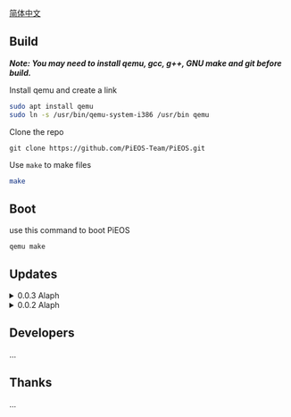 [简体中文](README_zh.md)

## Build

<i><strong> Note: You may need to install qemu, gcc, g++, GNU make and git before build.</strong></i>

Install qemu and create a link

```sh
sudo apt install qemu
sudo ln -s /usr/bin/qemu-system-i386 /usr/bin qemu
```

Clone the repo

```bush
git clone https://github.com/PiEOS-Team/PiEOS.git
```

Use `make` to make files

```sh
make
```

## Boot

use this command to boot PiEOS
```
qemu make
```

## Updates

<details>

<summary>0.0.3 Alaph</summary>

- add some func of input/output

- remove HIM :)

</details>

<details>

<summary>0.0.2 Alaph</summary>

- fix the problem of cannot compile (missing floppy.img)

</details>

## Developers

...

## Thanks

...

